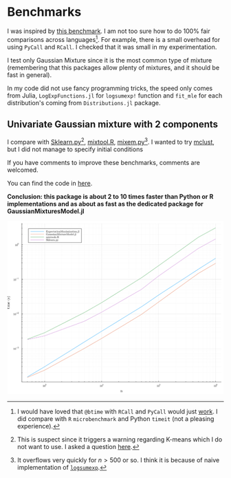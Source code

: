 
# Benchmarks

I was inspired by [this benchmark](https://floswald.github.io/post/em-benchmarks/).
I am not too sure how to do 100% fair comparisons across languages[^1].
For example, there is a small overhead for using `PyCall` and `RCall`. I checked that it was small in my experimentation.

I test only Gaussian Mixture since it is the most common type of mixture (remembering that this packages allow plenty of mixtures, and it should be fast in general).

In my code did not use fancy programming tricks, the speed only comes from Julia, `LogExpFunctions.jl` for `logsumexp!` function and `fit_mle` for each distribution's coming from `Distributions.jl` package.

## Univariate Gaussian mixture with 2 components

I compare with [Sklearn.py](https://scikit-learn.org/stable/modules/generated/sklearn.mixture.GaussianMixture.html#sklearn.mixture.GaussianMixture)[^2], [mixtool.R](https://cran.r-project.org/web/packages/mixtools/index.html), [mixem.py](https://mixem.readthedocs.io/en/latest/index.html)[^3].
I wanted to try [mclust](https://cloud.r-project.org/web/packages/mclust/vignettes/mclust.html), but I did not manage to specify initial conditions

If you have comments to improve these benchmarks, comments are welcomed.

You can find the code in [here](https://github.com/dmetivie/ExpectationMaximization.jl/tree/master/benchmarks/benchmark_v1_K2_unidim.jl).

**Conclusion: this package is about 2 to 10 times faster than Python or R implementations and as about as fast as the dedicated package for GaussianMixturesModel.jl**

![timing_K_2_rudimentary.svg](../../benchmarks/timing_K_2_rudimentary_wo_memory_leak.svg)

[^1]: I would have loved that `@btime` with `RCall` and `PyCall` would just [work](https://discourse.julialang.org/t/benchmarking-julia-vs-python-vs-r-with-pycall-and-rcall/37308).
I did compare with `R` `microbenchmark` and Python `timeit` (not a pleasing experience).

[^2]: This is suspect since it triggers a warning regarding K-means which I do not want to use. I asked a question [here](https://github.com/scikit-learn/scikit-learn/discussions/25916).

[^3]: It overflows very quickly for $n>500$ or so. I think it is because of naive implementation of [`logsumexp`](https://github.com/sseemayer/mixem/blob/2ffd990b22a12d48313340b427feae73bcf6062d/mixem/em.py#L5).
